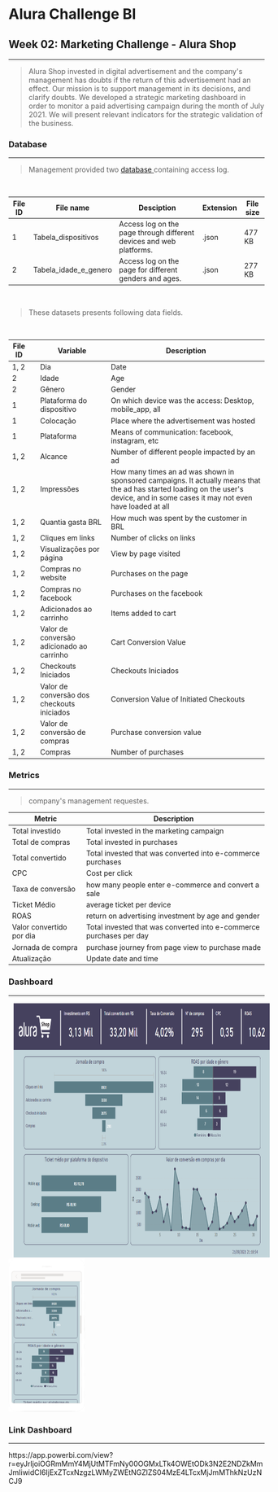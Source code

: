 <h1> Alura Challenge BI </h1>

<h2> Week 02: Marketing Challenge - Alura Shop  </h2> <hr>

>Alura Shop invested in digital advertisement and the company's management has doubts if the return of this advertisement had an effect. Our mission is to support management in its decisions, and clarify doubts.
>We developed a strategic marketing dashboard in order to monitor a paid advertising campaign during the month of July 2021. We will present relevant indicators for the strategic validation of the business.

<h3> Database </h3> <hr>

> <p> Management provided two <a href="datasets"> database </a> containing access log. </p> 
<br>

<table>
    <thead>
        <tr>
            <th>File ID</th>
            <th>File name</th>
            <th>Desciption</th>
            <th>Extension</th>
            <th>File size</th>
        </tr>
    </thead>
    <tbody>
        <tr>
            <td>1</td>
            <td>Tabela_dispositivos</td>
            <td>Access log on the page through different devices and web platforms.</td>
            <td>.json</td>
            <td>477 KB</td>
        </tr>
        <tr>
            <td>2</td>
            <td>Tabela_idade_e_genero</td>
            <td>Access log on the page for different genders and ages.</td>
            <td>.json</td>
            <td>277 KB</td>
        </tr>
    </tbody>
</table>

<br>

> <p>These datasets presents following data fields.</p>
<br>

<table>
    <thead>
        <tr>
            <th>File ID<th>
            <th>Variable</th>
            <th>Description</th>
        </tr>
    </thead>
    <tbody>
        <tr>
            <td> 1, 2 <td>
            <td>Dia</td>
            <td>Date</td>
        </tr>
        <tr>
            <td> 2 <td>
            <td>Idade</td>
            <td>Age</td>
        </tr>
        <tr>
            <td> 2 <td>
            <td>Gênero</td>
            <td>Gender</td>
        </tr>
        <tr>
            <td> 1 <td>
            <td>Plataforma do dispositivo</td>
            <td>On which device was the access: Desktop, mobile_app, all</td>
        </tr>
        <tr>
            <td> 1 <td>
            <td>Colocação</td>
            <td>Place where the advertisement was hosted</td>
        </tr>
        <tr>
            <td> 1 <td>
            <td>Plataforma</td>
            <td>Means of communication: facebook, instagram, etc</td>
        </tr>
        <tr>
            <td> 1, 2 <td>
            <td>Alcance</td>
            <td>Number of different people impacted by an ad</td>
        </tr>
        <tr>
            <td> 1, 2 <td>
            <td>Impressões</td>
            <td>How many times an ad was shown in sponsored campaigns. It actually means that the ad has started loading on the user's device, and in some cases it may not even have loaded at all</td>
        </tr>
        <tr>
            <td> 1, 2 <td>
            <td>Quantia gasta BRL</td>
            <td>How much was spent by the customer in BRL</td>
        </tr>
        <tr>
            <td> 1, 2 <td>
            <td>Cliques em links</td>
            <td>Number of clicks on links</td>
        </tr>
        <tr>
            <td> 1, 2 <td>
            <td>Visualizações por página</td>
            <td>View by page visited</td>
        </tr>
        <tr>
            <td> 1, 2 <td>
            <td>Compras no website</td>
            <td>Purchases on the page</td>
        </tr>
        <tr>
            <td> 1, 2 <td>
            <td>Compras no facebook</td>
            <td>Purchases on the facebook</td>
        </tr>
        <tr>
            <td> 1, 2 <td>
            <td>Adicionados ao carrinho</td>
            <td>Items added to cart</td>
        </tr>
        <tr>
            <td> 1, 2<td>
            <td>Valor de conversão adicionado ao carrinho</td>
            <td>Cart Conversion Value</td>
        </tr>
        <tr>
            <td> 1, 2 <td>
            <td>Checkouts Iniciados</td>
            <td>Checkouts Iniciados</td>
        </tr>
        <tr>
            <td> 1, 2 <td>
            <td>Valor de conversão dos checkouts iniciados</td>
            <td>Conversion Value of Initiated Checkouts</td>
        </tr>
        <tr>
            <td> 1, 2 <td>
            <td>Valor de conversão de compras</td>
            <td>Purchase conversion value</td>
        </tr>
        <tr>
            <td> 1, 2 <td>
            <td>Compras</td>
            <td>Number of purchases</td>
        </tr>
    </tbody>
</table>

<h3> Metrics </h3> <hr>

> <p>company's management requestes.</p>
> 
<table align="center">
    <thead>
        <tr>
            <th> Metric </th>
            <th> Description </th>
        </tr>
    </thead>
    <tbody>
        <tr>
            <td> Total investido </td>
            <td> Total invested in the marketing campaign </td>
        </tr>
        <tr>
            <td> Total de compras </td>
            <td> Total invested in purchases </td>
        </tr>
        <tr>
            <td> Total convertido </td>
            <td> Total invested that was converted into e-commerce purchases </td>
        </tr>
        <tr>
            <td> CPC </td>
            <td> Cost per click </td>
        </tr>
        <tr>
            <td> Taxa de conversão </td>
            <td> how many people enter e-commerce and convert a sale </td>
        </tr>
        <tr>
            <td> Ticket Médio </td>
            <td> average ticket per device </td>
        </tr>
        <tr>
            <td> ROAS </td>
            <td> return on advertising investment by age and gender </td>
        </tr>
        <tr>
            <td> Valor convertido por dia </td>
            <td> Total invested that was converted into e-commerce purchases per day </td>
        </tr>
        <tr>
            <td> Jornada de compra </td>
            <td> purchase journey from page view to purchase made </td>
        </tr>
        <tr>
            <td> Atualização </td>
            <td> Update date and time </td>
        </tr>
    </tbody>
</table>
<h3> Dashboard </h3> <hr>

<p float="left">
    <img style="width:750px" height="500"  hspace="10"  src="figuras/screenshot-semana-2.png">
    <img style="width:150px" height="300" vspace="-100" src="figuras/screenshot-mobile-semana-2.png">
</p>

<h3> Link Dashboard </h3> <hr>
https://app.powerbi.com/view?r=eyJrIjoiOGRmMmY4MjUtMTFmNy00OGMxLTk4OWEtODk3N2E2NDZkMmJmIiwidCI6IjExZTcxNzgzLWMyZWEtNGZlZS04MzE4LTcxMjJmMThkNzUzNCJ9